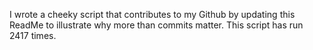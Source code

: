 I wrote a cheeky script that contributes to my Github by updating this ReadMe to illustrate why more than commits matter. This script has run 2417 times.